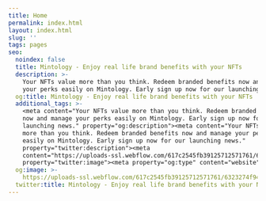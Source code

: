 ```yaml
---
title: Home
permalink: index.html
layout: index.html
slug: ''
tags: pages
seo:
  noindex: false
  title: Mintology - Enjoy real life brand benefits with your NFTs
  description: >-
    Your NFTs value more than you think. Redeem branded benefits now and manage
    your perks easily on Mintology. Early sign up now for our launching news.
  og:title: Mintology - Enjoy real life brand benefits with your NFTs
  additional_tags: >-
    <meta content="Your NFTs value more than you think. Redeem branded benefits
    now and manage your perks easily on Mintology. Early sign up now for our
    launching news." property="og:description"><meta content="Your NFTs value
    more than you think. Redeem branded benefits now and manage your perks
    easily on Mintology. Early sign up now for our launching news."
    property="twitter:description"><meta
    content="https://uploads-ssl.webflow.com/617c2545fb39125712571761/6323274f9420eb3b4e1daefc_home%20(1).png"
    property="twitter:image"><meta property="og:type" content="website">
  og:image: >-
    https://uploads-ssl.webflow.com/617c2545fb39125712571761/6323274f9420eb3b4e1daefc_home%20(1).png
  twitter:title: Mintology - Enjoy real life brand benefits with your NFTs
---
```



